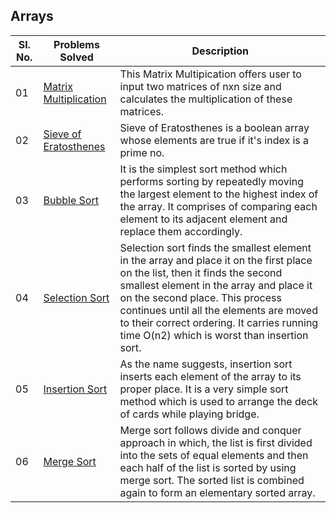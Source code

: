 ## Arrays

|Sl. No.|Problems Solved| Description|
|-------|---------------|--|
|01|[Matrix Multiplication](./MatrixMultiplication.java)|This Matrix Multipication offers user to input two matrices of nxn size and calculates the multiplication of these matrices.|
|02|[Sieve of Eratosthenes](.SieveOfEratosthenes.java)|Sieve of Eratosthenes is a boolean array whose elements are true if it's index is a prime no.|
|03|[Bubble Sort](./BubbleSort.java.java)|It is the simplest sort method which performs sorting by repeatedly moving the largest element to the highest index of the array. It comprises of comparing each element to its adjacent element and replace them accordingly.|
|04|[Selection Sort](./SelectionSort.java.java)|Selection sort finds the smallest element in the array and place it on the first place on the list, then it finds the second smallest element in the array and place it on the second place. This process continues until all the elements are moved to their correct ordering. It carries running time O(n2) which is worst than insertion sort.|
|05|[Insertion Sort](./InsertionSort.java)|As the name suggests, insertion sort inserts each element of the array to its proper place. It is a very simple sort method which is used to arrange the deck of cards while playing bridge.|
|06|[Merge Sort](./MergeSort.java)|Merge sort follows divide and conquer approach in which, the list is first divided into the sets of equal elements and then each half of the list is sorted by using merge sort. The sorted list is combined again to form an elementary sorted array.|